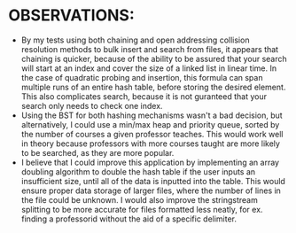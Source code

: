 <h1>
<b>
OBSERVATIONS:
</h1>
</b>
<ul>
<li> 
By my tests using both chaining and open addressing collision resolution methods to bulk insert and search from files, it appears that chaining is quicker, because of the ability to be assured that your search will start at an index and cover the size of a linked list in linear time. In the case of quadratic probing and insertion, this formula  can span multiple runs of an entire hash table, before storing the desired element. This also complicates search, because it is not guranteed that your search only needs to check one index.
</li>
    
    
 <li>
Using the BST for both hashing mechanisms wasn't a bad decision, but alternatively, I could use a min/max heap and priority queue, sorted by the number of courses a given professor teaches. This would work well in theory because professors with more courses taught are more likely to be searched, as they are more popular.
</li>

<li>
I believe that I could improve this application by implementing an array doubling algorithm to double the hash table if the user inputs an insufficient size, until all of the data is inputted into the table. This would ensure proper data storage of larger files, where the number of lines in the file could be unknown. I would also improve the stringstream splitting to be more accurate for files formatted less neatly, for ex. finding a professorid without the aid of a specific delimiter.
</li>

</ul>